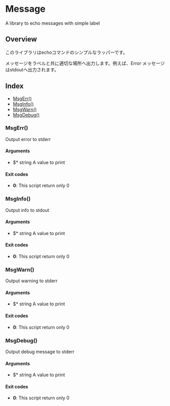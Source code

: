 # Message

A library to echo messages with simple label

## Overview

このライブラリはechoコマンドのシンプルなラッパーです。

メッセージをラベルと共に適切な場所へ出力します。例えば、Error メッセージはstdoutへ出力されます。

## Index

* [MsgErr()](#msgerr)
* [MsgInfo()](#msginfo)
* [MsgWarn()](#msgwarn)
* [MsgDebug()](#msgdebug)

### MsgErr()

Output error to stderr

#### Arguments

* $* string A value to print

#### Exit codes

* **0**: This script return only 0

### MsgInfo()

Output info to stdout

#### Arguments

* $* string A value to print

#### Exit codes

* **0**: This script return only 0

### MsgWarn()

Output warning to stderr

#### Arguments

* $* string A value to print

#### Exit codes

* **0**: This script return only 0

### MsgDebug()

Output debug message to stderr

#### Arguments

* $* string A value to print

#### Exit codes

* **0**: This script return only 0

